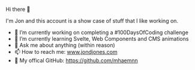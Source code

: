 Hi there 👋

I'm Jon and this account is a show case of stuff that I like working on.

- 🔭 I’m currently working on completing a #100DaysOfCoding challenge
- 🌱 I’m currently learning Svelte, Web Components and CMS animations
- 💬 Ask me about anything (within reason)
- 📫 How to reach me: www.jondjones.com
- 🎁 My offical GitHub: https://github.com/mhaemnn

